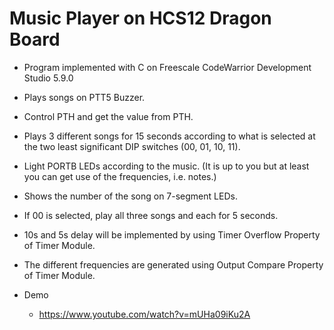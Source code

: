 # Music Player on HCS12 Dragon Board

  - Program implemented with C on Freescale CodeWarrior Development Studio 5.9.0
  
  - Plays songs on PTT5 Buzzer.
  - Control PTH and get the value from PTH.
  - Plays 3 different songs for 15 seconds according to what is selected at the two least significant DIP switches (00, 01, 10, 11).
  - Light PORTB LEDs according to the music. (It is up to you but at least you can get use of the frequencies, i.e. notes.)
  - Shows the number of the song on 7-segment LEDs.
  - If 00 is selected, play all three songs and each for 5 seconds.
  - 10s and 5s delay will be implemented by using Timer Overflow Property of Timer Module.
  - The different frequencies are generated using Output Compare Property of Timer Module.
  
  
  - Demo 
    - https://www.youtube.com/watch?v=mUHa09iKu2A
